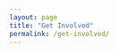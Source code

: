 ```yaml
---
layout: page
title: "Get Involved"
permalink: /get-involved/
---
```


<link href='https://actionnetwork.org/css/style-embed-v3.css' rel='stylesheet' type='text/css' /><script src='https://actionnetwork.org/widgets/v5/form/get-involved-with-the-frederick-dsa?format=js&source=widget'></script><div id='can-form-area-get-involved-with-the-frederick-dsa' class="mt-5" style='width: 100%'><!-- this div is the target for our HTML insertion --></div>